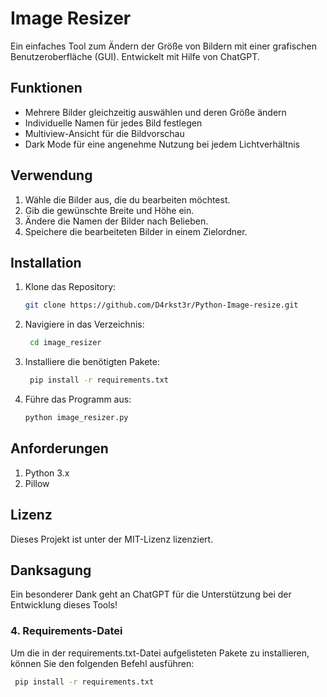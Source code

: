 # Image Resizer

Ein einfaches Tool zum Ändern der Größe von Bildern mit einer grafischen Benutzeroberfläche (GUI). Entwickelt mit Hilfe von ChatGPT.

## Funktionen

- Mehrere Bilder gleichzeitig auswählen und deren Größe ändern
- Individuelle Namen für jedes Bild festlegen
- Multiview-Ansicht für die Bildvorschau
- Dark Mode für eine angenehme Nutzung bei jedem Lichtverhältnis

## Verwendung

1. Wähle die Bilder aus, die du bearbeiten möchtest.
2. Gib die gewünschte Breite und Höhe ein.
3. Ändere die Namen der Bilder nach Belieben.
4. Speichere die bearbeiteten Bilder in einem Zielordner.

## Installation

1. Klone das Repository:
   ```bash
   git clone https://github.com/D4rkst3r/Python-Image-resize.git

2. Navigiere in das Verzeichnis:
   ```bash
    cd image_resizer

3. Installiere die benötigten Pakete:
   ```bash
    pip install -r requirements.txt

4. Führe das Programm aus:
   ```bash
   python image_resizer.py

## Anforderungen
1. Python 3.x
2. Pillow

## Lizenz
Dieses Projekt ist unter der MIT-Lizenz lizenziert.

## Danksagung
Ein besonderer Dank geht an ChatGPT für die Unterstützung bei der Entwicklung dieses Tools!


### 4. **Requirements-Datei**

Um die in der requirements.txt-Datei aufgelisteten Pakete zu installieren, können Sie den folgenden Befehl ausführen:
  ```bash
   pip install -r requirements.txt




